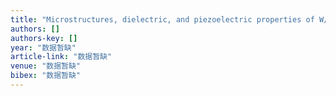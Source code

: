 ```yaml
---
title: "Microstructures, dielectric, and piezoelectric properties of W/Cr co-doped Bi4Ti3O12 ceramics"
authors: []
authors-key: []
year: "数据暂缺"
article-link: "数据暂缺"
venue: "数据暂缺"
bibex: "数据暂缺"
---
```

